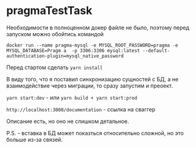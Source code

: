 # pragmaTestTask

Необходимости в полноценном докер файле не было, поэтому перед запуском можно обойтись командой

``docker run --name pragma-mysql -e MYSQL_ROOT_PASSWORD=pragma -e MYSQL_DATABASE=Pragm
  a  -p 3306:3306 mysql:latest --default-authentication-plugin=mysql_native_password``
  
Перед стартом сделать ``yarn install``

В виду того, что я поставил синхронизацию сущностей с БД, а не взаимодействие через миграции, то сразу запустим и преоект.

``yarn start:dev`` - или ``yarn build + yarn start:prod``

``http://localhost:3000/documentation`` -  ссылка на сваггер

Описание есть, но оно не слишком детальное.

P.S. - вставка в БД может показться относительно сложной, но это больше из-за связей.


